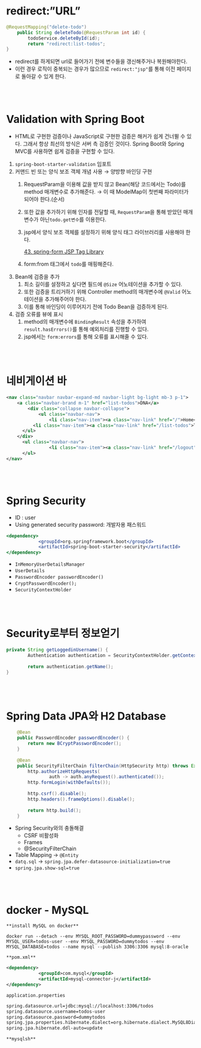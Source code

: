 # redirect:”URL”

```java
@RequestMapping("delete-todo")
    public String deleteTodo(@RequestParam int id) {
        todoService.deleteById(id);
        return "redirect:list-todos";
}
```

- redirect를 하게되면 url로 들어가기 전에 변수들을 갱신해주거나 복원해야한다.
- 이런 경우 로직이 중복되는 경우가 많으므로 `redirect:"jsp"`를 통해 이전 페이지로 돌아갈 수 있게 한다.

<br><br>

# Validation with Spring Boot

- HTML로 구현한 검증이나 JavaScript로 구현한 검증은 해커가 쉽게 건너뛸 수 있다. 그래서 항상 최선의 방식은 서버 측 검증인 것이다. Spring Boot와 Spring MVC를 사용하면 쉽게 검증을 구현할 수 있다.
1. `spring-boot-starter-validation` 임포트
2. 커맨드 빈 또는 양식 보조 객체 개념 사용 → 양방향 바인딩 구현
    1. RequestParam을 이용해 값을 받지 않고 Bean(해당 코드에서는 Todo)를 method 매개변수로 추가해준다. → 이 때 ModelMap이 첫번째 파라미터가 되어야 한다.(순서)
    2. 또한 값을 추가하기 위해 인자를 전달할 때, `RequestParam`을 통해 받았던 매개변수가 아닌`todo.get변수`를 이용한다.
    3. jsp에서 양식 보조 객체를 설정하기 위해 양식 태그 라이브러리를 사용해야 한다.
        
        [43. spring-form JSP Tag Library](https://docs.spring.io/spring-framework/docs/4.2.x/spring-framework-reference/html/spring-form-tld.html)
        
    4. form:from 태그에서 `todo`를 매핑해준다.
3. Bean에 검증을 추가
    1. 최소 길이를 설정하고 싶다면 필드에 `@Size` 어노테이션을 추가할 수 있다.
    2. 또한 검증을 트리거하기 위해 Controller method의 매개변수에 `@Valid` 어노테이션을 추가해주어야 한다.
    3. 이를 통해 바인딩이 이루어지기 전에 Todo Bean을 검증하게 된다.
4. 검증 오류를 뷰에 표시
    1. method의 매개변수에 `BindingResult` 속성을 추가하여 `result.hasErrors()`를 통해 예외처리를 진행할 수 있다.
    2. jsp에서는 `form:errors`를 통해 오류를 표시해줄 수 있다.

<br><br>

# 네비게이션 바

```xml
<nav class="navbar navbar-expand-md navbar-light bg-light mb-3 p-1">
	<a class="navbar-brand m-1" href="list-todos">DNA</a>
		<div class="collapse navbar-collapse">
			<ul class="navbar-nav">
				<li class="nav-item"><a class="nav-link" href="/">Home</a></li>
	      <li class="nav-item"><a class="nav-link" href="/list-todos">Todos</a></li>
      </ul>
    </div>
      <ul class="navbar-nav">
				<li class="nav-item"><a class="nav-link" href="/logout">Logout</a></li>
      </ul>
</nav>
```

<br><br>

# Spring Security

- ID : user
- Using generated security password: 개발자용 패스워드

```jsx
<dependency>
            <groupId>org.springframework.boot</groupId>
            <artifactId>spring-boot-starter-security</artifactId>
</dependency>
```

- `InMemoryUserDetailsManager`
- `UserDetails`
- `PasswordEncoder passwordEncoder()`
- `CryptPasswordEncoder();`
- `SecurityContextHolder`

<br><br>

# Security로부터 정보얻기
```java
private String getLoggedinUsername() {
        Authentication authentication = SecurityContextHolder.getContext().getAuthentication();
        
        return authentication.getName();
}
```

<br><br>

# Spring Data JPA와 H2 Database
```java
    @Bean
    public PasswordEncoder passwordEncoder() {
        return new BCryptPasswordEncoder();
    }
    
    @Bean
    public SecurityFilterChain filterChain(HttpSecurity http) throws Exception {
        http.authorizeHttpRequests(
                auth -> auth.anyRequest().authenticated());
        http.formLogin(withDefaults());
        
        http.csrf().disable();
        http.headers().frameOptions().disable();
        
        return http.build();
    }
```
- Spring Security와의 충돌해결
    - CSRF 비활성화
    - Frames
    - @SecurityFilterChain
- Table Mapping → `@Entity`
- `datq.sql` → `spring.jpa.defer-datasource-initialization=true`
- `spring.jpa.show-sql=true`

<br><br>

# docker - MySQL

`**install MySQL on docker**`

```
docker run --detach --env MYSQL_ROOT_PASSWORD=dummypassword --env MYSQL_USER=todos-user --env MYSQL_PASSWORD=dummytodos --env MYSQL_DATABASE=todos --name mysql --publish 3306:3306 mysql:8-oracle
```

`**pom.xml**`

```xml
<dependency>
            <groupId>com.mysql</groupId>
            <artifactId>mysql-connector-j</artifactId>
</dependency>
```

`application.properties`

```xml
spring.datasource.url=jdbc:mysql://localhost:3306/todos
spring.datasource.username=todos-user
spring.datasource.password=dummytodos
spring.jpa.properties.hibernate.dialect=org.hibernate.dialect.MySQL8Dialect
spring.jpa.hibernate.ddl-auto=update
```

`**mysqlsh**`
